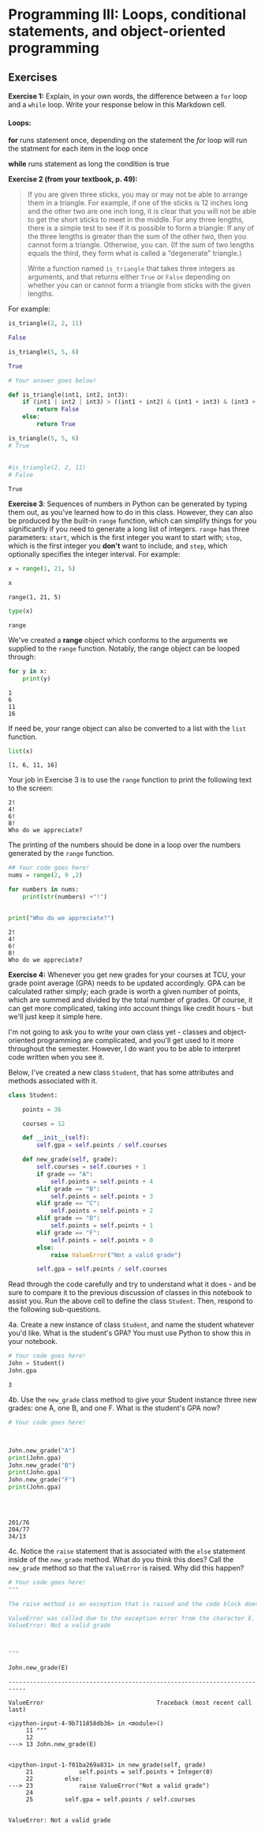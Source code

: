 # Programming III: Loops, conditional statements, and object-oriented programming


## Exercises

__Exercise 1:__ Explain, in your own words, the difference between a `for` loop and a `while` loop.  Write your response below in this Markdown cell.  

#### Loops:
**for** runs statement once, depending on the statement the *for* loop will run the statment for each item in the loop once

**while** runs statement as long the condition is true

__Exercise 2 (from your textbook, p. 49):__ 

> If you are given three sticks, you may or may not be able to arrange them in a triangle.
For example, if one of the sticks is 12 inches long and the other two are one inch long, it is clear that
you will not be able to get the short sticks to meet in the middle. For any three lengths, there is a
simple test to see if it is possible to form a triangle:
If any of the three lengths is greater than the sum of the other two, then you cannot
form a triangle. Otherwise, you can. (If the sum of two lengths equals the third, they
form what is called a “degenerate” triangle.)
> 
> Write a function named `is_triangle` that takes three integers as arguments, and that returns either `True` or `False` depending on whether you can or cannot form a triangle from sticks with the given lengths.  

For example: 

```python
is_triangle(2, 2, 11)

False

is_triangle(5, 5, 6)

True
```


```python
# Your answer goes below!

def is_triangle(int1, int2, int3):
    if (int1 | int2 | int3) > ((int1 + int2) & (int1 + int3) & (int3 + int2)):
        return False
    else:
        return True

is_triangle(5, 5, 6)
# True
    
    
#is_triangle(2, 2, 11)
# False
```




    True



__Exercise 3__: Sequences of numbers in Python can be generated by typing them out, as you've learned how to do in this class.  However, they can also be produced by the built-in `range` function, which can simplify things for you significantly if you need to generate a long list of integers.  `range` has three parameters: `start`, which is the first integer you want to start with; `stop`, which is the first integer you __don't__ want to include, and `step`, which optionally specifies the integer interval.  For example: 


```python
x = range(1, 21, 5)

x
```




    range(1, 21, 5)




```python
type(x)
```




    range



We've created a __range__ object which conforms to the arguments we supplied to the `range` function.  Notably, the range object can be looped through:


```python
for y in x:
    print(y)
```

    1
    6
    11
    16


If need be, your range object can also be converted to a list with the `list` function.  


```python
list(x)
```




    [1, 6, 11, 16]



Your job in Exercise 3 is to use the `range` function to print the following text to the screen: 

```
2!
4!
6!
8!
Who do we appreciate?
```

The printing of the numbers should be done in a loop over the numbers generated by the `range` function.  


```python
## Your code goes here!
nums = range(2, 9 ,2)

for numbers in nums:
    print(str(numbers) +"!")


print("Who do we appreciate?")
```

    2!
    4!
    6!
    8!
    Who do we appreciate?


__Exercise 4:__ Whenever you get new grades for your courses at TCU, your grade point average (GPA) needs to be updated accordingly.  GPA can be calculated rather simply; each grade is worth a given number of points, which are summed and divided by the total number of grades. Of course, it can get more complicated, taking into account things like credit hours - but we'll just keep it simple here.  

I'm not going to ask you to write your own class yet - classes and object-oriented programming are complicated, and you'll get used to it more throughout the semester.  However, I do want you to be able to interpret code written when you see it.  

Below, I've created a new class `Student`, that has some attributes and methods associated with it.  


```python
class Student:

    points = 36

    courses = 12

    def __init__(self):
        self.gpa = self.points / self.courses

    def new_grade(self, grade):
        self.courses = self.courses + 1
        if grade == "A":
            self.points = self.points + 4
        elif grade == "B":
            self.points = self.points + 3
        elif grade == "C":
            self.points = self.points + 2
        elif grade == "D":
            self.points = self.points + 1
        elif grade == "F":
            self.points = self.points + 0
        else:
            raise ValueError("Not a valid grade")

        self.gpa = self.points / self.courses


```

Read through the code carefully and try to understand what it does - and be sure to compare it to the previous discussion of classes in this notebook to assist you.  Run the above cell to define the class `Student`.  Then, respond to the following sub-questions.  

4a. Create a new instance of class `Student`, and name the student whatever you'd like.  What is the student's GPA?  You must use Python to show this in your notebook.  


```python
# Your code goes here!
John = Student()
John.gpa

```




    3



4b. Use the `new_grade` class method to give your Student instance three new grades: one A, one B, and one F.  What is the student's GPA now?  


```python
# Your code goes here!



John.new_grade("A")
print(John.gpa)
John.new_grade("B")
print(John.gpa)
John.new_grade("F") 
print(John.gpa)


   
```

    201/76
    204/77
    34/13


4c. Notice the `raise` statement that is associated with the `else` statement inside of the `new_grade` method.  What do you think this does?  Call the `new_grade` method so that the `ValueError` is raised.  Why did this happen?  


```python
# Your code goes here!
"""

The raise method is an exception that is raised and the code block does not run. 

ValueError was called due to the exception error from the character E. The method new_grade() only has conditional statemnts  for grades A, B, C, D, and F. 
ValueError: Not a valid grade



"""

John.new_grade(E)


```


    ---------------------------------------------------------------------------

    ValueError                                Traceback (most recent call last)

    <ipython-input-4-9b711858db36> in <module>()
         11 """
         12 
    ---> 13 John.new_grade(E)
    

    <ipython-input-1-f01ba269a831> in new_grade(self, grade)
         21             self.points = self.points + Integer(0)
         22         else:
    ---> 23             raise ValueError("Not a valid grade")
         24 
         25         self.gpa = self.points / self.courses


    ValueError: Not a valid grade



```python

```

